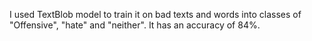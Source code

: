 I used TextBlob model to train it on bad texts and words into classes of "Offensive", "hate" and "neither". It has an accuracy of 84%.
